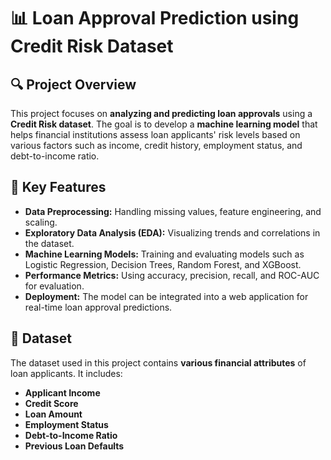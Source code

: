 # 📊 Loan Approval Prediction using Credit Risk Dataset

## 🔍 Project Overview
This project focuses on **analyzing and predicting loan approvals** using a **Credit Risk dataset**. The goal is to develop a **machine learning model** that helps financial institutions assess loan applicants' risk levels based on various factors such as income, credit history, employment status, and debt-to-income ratio.

## 📌 Key Features
- **Data Preprocessing:** Handling missing values, feature engineering, and scaling.
- **Exploratory Data Analysis (EDA):** Visualizing trends and correlations in the dataset.
- **Machine Learning Models:** Training and evaluating models such as Logistic Regression, Decision Trees, Random Forest, and XGBoost.
- **Performance Metrics:** Using accuracy, precision, recall, and ROC-AUC for evaluation.
- **Deployment:** The model can be integrated into a web application for real-time loan approval predictions.

## 📂 Dataset
The dataset used in this project contains **various financial attributes** of loan applicants. It includes:
- **Applicant Income**
- **Credit Score**
- **Loan Amount**
- **Employment Status**
- **Debt-to-Income Ratio**
- **Previous Loan Defaults**
  


